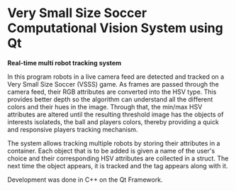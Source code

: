 # Very Small Size Soccer Computational Vision System using Qt
<b>Real-time multi robot tracking system</b>

In this program robots in a live camera feed are detected and tracked on a Very Small Size Soccer (VSSS) game. As frames are passed through the camera feed, their RGB attributes are converted into the HSV type. This provides better depth so the algorithm can understand all the different colors and their hues in the image. Through that, the min/max HSV attributes are altered until the resulting threshold image has the objects of interests isolateds, the ball and players colors, thereby providing a quick and responsive players tracking mechanism.

The system allows tracking multiple robots by storing their attributes in a container. Each object that is to be added is given a name of the user's choice and their corresponding HSV attributes are collected in a struct. The next time the object appears, it is tracked and the tag appears along with it.

Development was done in C++ on the Qt Framework.
